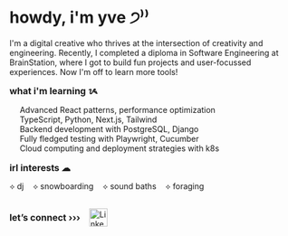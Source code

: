 <div id="toc">
    <summary>
        <h1 style="border-bottom: none;">howdy, i'm yve ੭⁾⁾</h1>
        <p>I'm a digital creative who thrives at the intersection of creativity and engineering. Recently, I completed a diploma in Software Engineering at BrainStation, where I got to build fun projects and user-focussed experiences. Now I'm off to learn more tools! </p>
        <h2 style="font-weight:bold; font-size:1rem; margin:auto 0; border-bottom: none;">what i'm learning ᝰ</h2>
        <ul>
            <li> Advanced React patterns, performance optimization
            <li> TypeScript, Python, Next.js, Tailwind
            <li> Backend development with PostgreSQL, Django
            <li> Fully fledged testing with Playwright, Cucumber
            <li> Cloud computing and deployment strategies with k8s
        </ul>
        <h2 style="font-weight:bold; font-size:1rem; margin-top:1rem; margin-bottom:-1rem; border-bottom: none;">irl interests ☁︎</h2>
        <div style="display:flex; gap:1rem; align-content:center; margin: 1rem 0 0 0;">
            <p>⟡ dj</p>
            <p>⟡ snowboarding</p>                
            <p>⟡ sound baths</p>
            <p>⟡ foraging</p>
        </div>
        <div style="display:flex; gap:1rem; align-content:center; margin: 1rem 0 0 0;">
            <h2 style="font-weight:bold; font-size:1rem; margin:auto 0; border-bottom: none;">let’s connect ›››</h2>
            <img style="height:2rem;" href="https://www.linkedin.com/in/yvonnelutrinh/" src="https://img.shields.io/badge/linkedin-%230077B5.svg?style=for-the-badge&logo=linkedin&logoColor=white" alt="Linkedin">
        </div>
    </summary>
</div>
